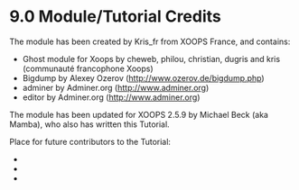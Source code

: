 # 9.0 Module/Tutorial Credits


The module has been created by Kris_fr from XOOPS France, and contains:

- Ghost module for Xoops by cheweb, philou, christian, dugris and kris (communauté francophone Xoops)
- Bigdump by Alexey Ozerov (http://www.ozerov.de/bigdump.php)
- adminer by Adminer.org (http://www.adminer.org)
- editor by Adminer.org (http://www.adminer.org) 


The module has been updated for XOOPS 2.5.9 by Michael Beck (aka Mamba), who also has written this Tutorial.


Place for future contributors to the Tutorial:

-  

- 

- 

 